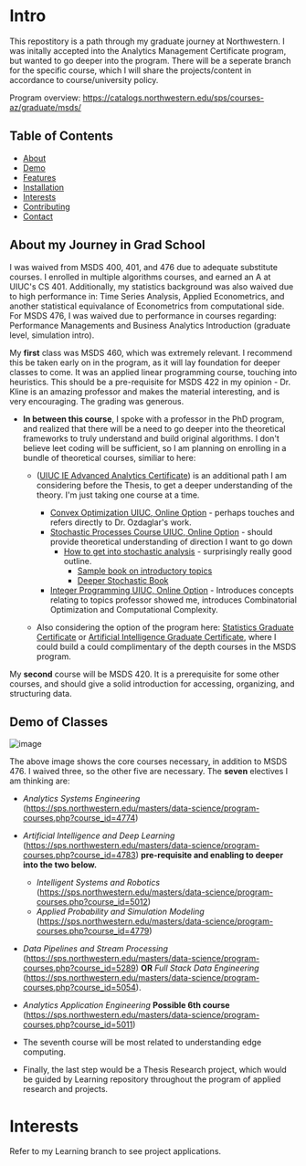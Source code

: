# Intro

This repostitory is a path through my graduate journey at Northwestern. I was initally accepted into the Analytics Management Certificate program, but wanted to go deeper into the program.
There will be a seperate branch for the specific course, which I will share the projects/content in accordance to course/university policy.

Program overview: https://catalogs.northwestern.edu/sps/courses-az/graduate/msds/

## Table of Contents

- [About](#about)
- [Demo](#demo)
- [Features](#features)
- [Installation](#installation)
- [Interests](#projects)
- [Contributing](#contributing)
- [Contact](#contact)

## About my Journey in Grad School 

I was waived from MSDS 400, 401, and 476 due to adequate substitute courses. I enrolled in multiple algorithms courses, and earned an A at UIUC's CS 401.
Additionally, my statistics background was also waived due to high performance in: Time Series Analysis, Applied Econometrics, and another statistical equivalance of Econometrics from computational side. 
For MSDS 476, I was waived due to performance in courses regarding: Performance Managements and Business Analytics Introduction (graduate level, simulation intro).


My **first** class was MSDS 460, which was extremely relevant. I recommend this be taken early on in the program, as it will lay foundation for deeper classes to come. It was an applied linear programming course, touching into heuristics. This should be a pre-requisite for MSDS 422 in my opinion - Dr. Kline is an amazing professor and makes the material interesting, and is very encouraging. The grading was generous. 
  - **In between this course**, I spoke with a professor in the PhD program, and realized that there will be a need to go deeper into the theoretical frameworks to truly understand and build original algorithms. I don't believe leet coding will be sufficient, so I am planning on enrolling in a bundle of theoretical courses, similiar to here:
    - ([UIUC IE Advanced Analytics Certificate](https://ise.illinois.edu/graduate/degrees-and-programs/advanced-analytics-certificate)) is an additional path I am considering before the Thesis, to get a deeper understanding of the theory. I'm just taking one course at a time.
        - [Convex Optimization UIUC, Online Option](https://ws.engr.illinois.edu/courses/getfile.asp?id=859) - perhaps touches and refers directly to Dr. Ozdaglar's work. 
        - [Stochastic Processes Course UIUC, Online Option](https://ws.engr.illinois.edu/courses/getfile.asp?id=702) - should provide theoretical understanding of direction I want to go down
          - [How to get into stochastic analysis](https://www.reddit.com/r/math/comments/q2zrdu/guide_how_to_get_into_stochastic_analysis/) - surprisingly really good outline.
              - [Sample book on introductory topics](http://euclid.trentu.ca/pivato/Teaching/measure.pdf)
              - [Deeper Stochastic Book](https://web.ma.utexas.edu/users/gordanz/notes/introduction_to_stochastic_processes.pdf) 
        - [Integer Programming UIUC, Online Option](https://ws.engr.illinois.edu/courses/getfile.asp?id=808) - Introduces concepts relating to topics professor showed me, introduces  Combinatorial Optimization and Computational Complexity.
     
    - Also considering the option of the program here: [Statistics Graduate Certificate](https://online.stanford.edu/programs/statistics-graduate-certificate) or [Artificial Intelligence Graduate Certificate](https://online.stanford.edu/programs/artificial-intelligence-graduate-certificate), where I could build a could complimentary of the depth courses in the MSDS program. 

My **second** course will be MSDS 420. It is a prerequisite for some other courses, and should give a solid introduction for accessing, organizing, and structuring data.
  


## Demo of Classes
![image](https://github.com/user-attachments/assets/6ce0f881-9a6b-43b2-96d6-0c9664edf7f7)



The above image shows the core courses necessary, in addition to MSDS 476. I waived three, so the other five are necessary. The **seven** electives I am thinking are: 
- _Analytics Systems Engineering_ (https://sps.northwestern.edu/masters/data-science/program-courses.php?course_id=4774)
- _Artificial Intelligence and Deep Learning_ (https://sps.northwestern.edu/masters/data-science/program-courses.php?course_id=4783) **pre-requisite and enabling to deeper into the two below.**
  - _Intelligent Systems and Robotics_ (https://sps.northwestern.edu/masters/data-science/program-courses.php?course_id=5012)
  - _Applied Probability and Simulation Modeling_ (https://sps.northwestern.edu/masters/data-science/program-courses.php?course_id=4779) 
- _Data Pipelines and Stream Processing_ (https://sps.northwestern.edu/masters/data-science/program-courses.php?course_id=5289) **OR** _Full Stack Data Engineering_ (https://sps.northwestern.edu/masters/data-science/program-courses.php?course_id=5054).
- _Analytics Application Engineering_ **Possible 6th course** (https://sps.northwestern.edu/masters/data-science/program-courses.php?course_id=5011)
- The seventh course will be most related to understanding edge computing.
  
- Finally, the last step would be a Thesis Research project, which would be guided by Learning repository throughout the program of applied research and projects.


# Interests

Refer to my Learning branch to see project applications. 

